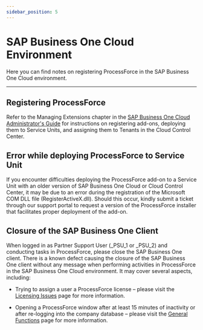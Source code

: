 ```yaml
---
sidebar_position: 5
---
```


# SAP Business One Cloud Environment

Here you can find notes on registering ProcessForce in the SAP Business One Cloud environment.

---

## Registering ProcessForce

Refer to the Managing Extensions chapter in the [SAP Business One Cloud Administrator's Guide](https://help.sap.com/docs/SAP_BUSINESS_ONE_CLOUD) for instructions on registering add-ons, deploying them to Service Units, and assigning them to Tenants in the Cloud Control Center.

## Error while deploying ProcessForce to Service Unit

If you encounter difficulties deploying the ProcessForce add-on to a Service Unit with an older version of SAP Business One Cloud or Cloud Control Center, it may be due to an error during the registration of the Microsoft COM DLL file (RegisterActiveX.dll). Should this occur, kindly submit a ticket through our support portal to request a version of the ProcessForce installer that facilitates proper deployment of the add-on.

## Closure of the SAP Business One Client

When logged in as Partner Support User (_PSU_1 or _PSU_2) and conducting tasks in ProcessForce, please close the SAP Business One client. There is a known defect causing the closure of the SAP Business One client without any message when performing activities in ProcessForce in the SAP Business One Cloud environment. It may cover several aspects, including:

- Trying to assign a user a ProcessForce license – please visit the [Licensing Issues](../../troubleshooting/licensing-issues.md) page for more information.

- Opening a ProcessForce window after at least 15 minutes of inactivity or after re-logging into the company database – please visit the [General Functions](../../troubleshooting/general-functions.md) page for more information.
